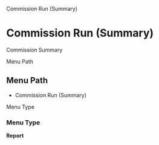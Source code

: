 
Commission Run (Summary)
# Commission Run (Summary)


Commission Summary

Menu Path
## Menu Path



- Commission Run (Summary)

Menu Type
### Menu Type

**Report**

